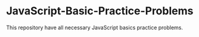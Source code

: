 # JavaScript-Basic-Practice-Problems
This repository have all necessary JavaScript basics practice problems.
